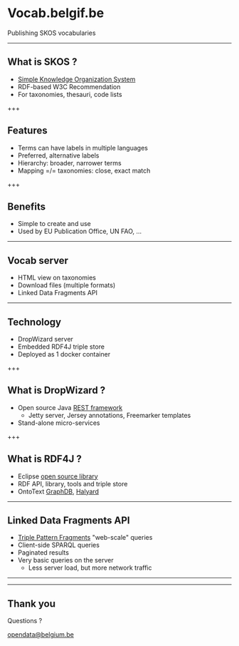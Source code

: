 # Vocab.belgif.be

Publishing SKOS vocabularies

---
## What is SKOS ?

- [Simple Knowledge Organization System](https://www.w3.org/2004/02/skos/)
- RDF-based W3C Recommendation
- For taxonomies, thesauri, code lists

+++

## Features

- Terms can have labels in multiple languages
- Preferred, alternative labels
- Hierarchy: broader, narrower terms
- Mapping =/= taxonomies: close, exact match

+++

## Benefits

- Simple to create and use
- Used by EU Publication Office, UN FAO, ...

---

## Vocab server

- HTML view on taxonomies
- Download files (multiple formats)
- Linked Data Fragments API

--- 

## Technology

- DropWizard server
- Embedded RDF4J triple store
- Deployed as 1 docker container

+++

## What is DropWizard ?

- Open source Java [REST framework](http://www.dropwizard.io)
  - Jetty server, Jersey annotations, Freemarker templates
- Stand-alone micro-services

+++

## What is RDF4J ?

- Eclipse [open source library](http://rdf4j.org/)
- RDF API, library, tools and triple store
- OntoText [GraphDB](https://ontotext.com/products/graphdb/), 
[Halyard](https://github.com/Merck/Halyard)

---

## Linked Data Fragments API

- [Triple Pattern Fragments](http://linkeddatafragments.org/) "web-scale" queries
- Client-side SPARQL queries
- Paginated results
- Very basic queries on the server
  - Less server load, but more network traffic

---

---

## Thank you

Questions ? 

[opendata@belgium.be](mailto:opendata@belgium.be)